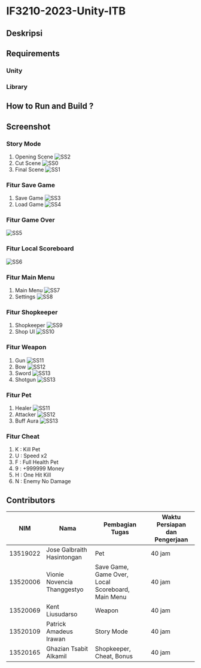 # IF3210-2023-Unity-ITB

## Deskripsi

## Requirements

### Unity

### Library

## How to Run and Build ?
 
## Screenshot

### Story Mode

1. Opening Scene
![SS2](./Resources/opening_scene.png)
2. Cut Scene
![SS0](./Resources/cut_scene.png)
3. Final Scene
![SS1](./Resources/final_scene.png)

### Fitur Save Game

1. Save Game
![SS3](./Resources/save_game.png)
2. Load Game
![SS4](./Resources/load_game.png)

### Fitur Game Over

![SS5](./Resources/game_over.png)

### Fitur Local Scoreboard

![SS6](./Resources/local_scoreboard.png)

### Fitur Main Menu

1. Main Menu
![SS7](./Resources/main_menu.png)
2. Settings
![SS8](./Resources/settings.png)

### Fitur Shopkeeper

1. Shopkeeper
![SS9](./Resources/shopkeeper.png)
2. Shop UI
![SS10](./Resources/shop_UI.png)

### Fitur Weapon

1. Gun
![SS11](./Resources/gun_weapon.png)
2. Bow
![SS12](./Resources/bow_weapon.png)
3. Sword
![SS13](./Resources/sword_weapon.png)
4. Shotgun
![SS13](./Resources/shotgun_weapon.png)

### Fitur Pet

1. Healer
![SS11](./Resources/pet.png)
2. Attacker
![SS12](./Resources/attacker_pet.png)
3. Buff Aura
![SS13](./Resources/buff_pet.png)

### Fitur Cheat

1. K : Kill Pet
2. U : Speed x2
3. F : Full Health Pet
4. 9 : +999999 Money
5. H : One Hit Kill
6. N : Enemy No Damage

## Contributors

| NIM  | Nama | Pembagian Tugas | Waktu Persiapan dan Pengerjaan |
| --- | --- | --- | --- |
| 13519022 | Jose Galbraith Hasintongan | Pet | 40 jam |
| 13520006 | Vionie Novencia Thanggestyo | Save Game, Game Over, Local Scoreboard, Main Menu | 40 jam |
| 13520069 | Kent Liusudarso | Weapon | 40 jam |
| 13520109 | Patrick Amadeus Irawan | Story Mode | 40 jam |
| 13520165 | Ghazian Tsabit Alkamil | Shopkeeper, Cheat, Bonus | 40 jam |